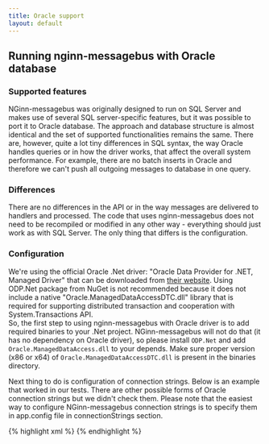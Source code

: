 ```yaml
---
title: Oracle support
layout: default
---
```

## Running nginn-messagebus with Oracle database

### Supported features

NGinn-messagebus was originally designed to run on SQL Server and makes use of several SQL server-specific features, but it was possible to port it to Oracle database. 
The approach and database structure is almost identical and the set of supported functionalities remains the same. There are, however, quite a lot tiny differences in SQL syntax, the way Oracle handles queries or in how the driver works,
that affect the overall system performance. For example, there are no batch inserts in Oracle and therefore we can't push all outgoing messages to database in one query. 


### Differences

There are no differences in the API or in the way messages are delivered to handlers and processed. 
The code that uses nginn-messagebus does not need to be recompiled or modified in any other way - everything should just work as with SQL Server. The only thing that differs is the configuration.

### Configuration

We're using the official Oracle .Net driver: "Oracle Data Provider for .NET, Managed Driver" that can be downloaded from <a href="http://www.oracle.com/technetwork/topics/dotnet/index-085163.html">their website</a>. 
Using ODP.Net package from NuGet is not recommended because it does not include a native "Oracle.ManagedDataAccessDTC.dll" library that is required for supporting distributed transaction and cooperation with System.Transactions API. <br/>
So, the first step to using nginn-messagebus with Oracle driver is to add required binaries to your .Net project. NGinn-messagebus will not do that (it has no dependency on Oracle driver), 
so please install `ODP.Net` and add `Oracle.ManagedDataAccess.dll` to your depends. Make sure proper version (x86 or x64) of `Oracle.ManagedDataAccessDTC.dll` is present in the binaries directory.

Next thing to do is configuration of connection strings. Below is an example that worked in our tests. There are other possible forms of Oracle connection strings but we didn't check them. 
Please note that the easiest way to configure NGinn-messagebus connection strings is to specify them in app.config file in connectionStrings section.

{% highlight xml %}
<add name="oradb" connectionString="Data source=(DESCRIPTION = (ADDRESS = (PROTOCOL = TCP)(HOST = 192.168.9.106)(PORT = 1521))(CONNECT_DATA =(SID = xe)));User ID=testuser;Password=PASS;" providerName="Oracle.DataAccess.Client" />
{% endhighlight %}


